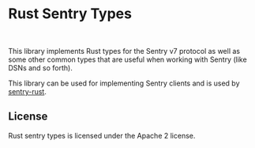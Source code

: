 # Rust Sentry Types

<a href="https://travis-ci.org/getsentry/rust-sentry-types"><img src="https://travis-ci.org/getsentry/rust-sentry-types.svg?branch=master" alt=""></a>
<a href="https://crates.io/crates/sentry-types"><img src="https://img.shields.io/crates/v/sentry-types.svg" alt=""></a>

This library implements Rust types for the Sentry v7 protocol as well as some other
common types that are useful when working with Sentry (like DSNs and so forth).

This library can be used for implementing Sentry clients and is used by
[sentry-rust](https://github.com/getsentry/sentry-rust).

## License

Rust sentry types is licensed under the Apache 2 license.
